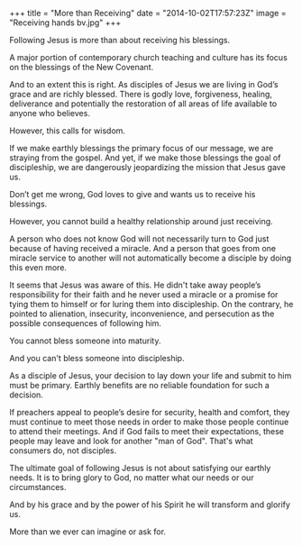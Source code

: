 +++
title = "More than Receiving"
date = "2014-10-02T17:57:23Z"
image = "Receiving hands bv.jpg"
+++

Following Jesus is more than about receiving his blessings.

A major portion of contemporary church teaching and culture has its focus on the blessings of the New Covenant.

And to an extent this is right. As disciples of Jesus we are living in God’s grace and are richly blessed. There is godly love, forgiveness, healing, deliverance and potentially the restoration of all areas of life available to anyone who believes.

However, this calls for wisdom.

If we make earthly blessings the primary focus of our message, we are straying from the gospel. And yet, if we make those blessings the goal of discipleship, we are dangerously jeopardizing the mission that Jesus gave us.

Don’t get me wrong, God loves to give and wants us to receive his blessings.

However, you cannot build a healthy relationship around just receiving.

A person who does not know God will not necessarily turn to God just because of having received a miracle. And a person that goes from one miracle service to another will not automatically become a disciple by doing this even more.

It seems that Jesus was aware of this. He didn't take away people’s responsibility for their faith and he never used a miracle or a promise for tying them to himself or for luring them into discipleship. On the contrary, he pointed to alienation, insecurity, inconvenience, and persecution as the possible consequences of following him.

You cannot bless someone into maturity.

And you can't bless someone into discipleship.

As a disciple of Jesus, your decision to lay down your life and submit to him must be primary. Earthly benefits are no reliable foundation for such a decision.

If preachers appeal to people’s desire for security, health and comfort, they must continue to meet those needs in order to make those people continue to attend their meetings. And if God fails to meet their expectations, these people may leave and look for another "man of God". That's what consumers do, not disciples.

The ultimate goal of following Jesus is not about satisfying our earthly needs. It is to bring glory to God, no matter what our needs or our circumstances.

And by his grace and by the power of his Spirit he will transform and glorify us.

More than we ever can imagine or ask for.

